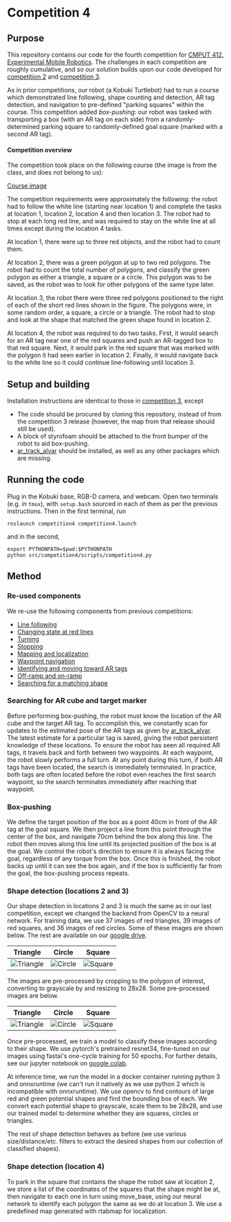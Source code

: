 # Competition 4

## Purpose

This repository contains our code for the fourth competition for [CMPUT 412, Experimental Mobile Robotics](https://www.ualberta.ca/computing-science/undergraduate-studies/course-directory/courses/experimental-mobile-robotics). The challenges in each competition are roughly cumulative, and so our solution builds upon our code developed for [competition 2](https://github.com/cmput412-2019/cmput412-competition2) and [competition 3](https://github.com/cmput412-2019/competition3).

As in prior competitions, our robot (a Kobuki Turtlebot) had to run a course which demonstrated line following, shape counting and detection, AR tag detection, and navigation to pre-defined "parking squares" within the course. This competition added *box-pushing*: our robot was tasked with transporting a box (with an AR tag on each side) from a randomly-determined parking square to randomly-defined goal square (marked with a second AR tag). 

#### Competition overview

The competition took place on the following course (the image is from the class, and does not belong to us):

[Course image](images/course.png)

The competition requirements were approximately the following: the robot had to follow the white line (starting near location 1) and complete the tasks at location 1, location 2, location 4 and then location 3. The robot had to stop at each long red line, and was required to stay on the white line at all times except during the location 4 tasks.

At location 1, there were up to three red objects, and the robot had to count them.

At location 2, there was a green polygon at up to two red polygons. The robot had to count the total number of polygons, and classify the green polygon as either a triangle, a square or a circle. This polygon was to be saved, as the robot was to look for other polygons of the same type later.

At location 3, the robot there were three red polygons positioned to the right of each of the short red lines shown in the figure. The polygons were, in some random order, a square, a circle or a triangle. The robot had to stop and look at the shape that matched the green shape found in location 2.

At location 4, the robot was required to do two tasks. First, it would search for an AR tag near one of the red squares and push an AR-tagged box to that red square. Next, it would park in the red square that was marked with the polygon it had seen earlier in location 2. Finally, it would navigate back to the white line so it could continue line-following until location 3.


## Setup and building

Installation instructions are identical to those in [competition 3](https://github.com/cmput412-2019/competition3#setup-and-building), except
  - The code should be procured by cloning this repository, instead of from the competition 3 release (however, the map from that release should still be used).
  - A block of styrofoam should be attached to the front bumper of the robot to aid box-pushing.
  - [ar_track_alvar](https://wiki.ros.org/ar_track_alvar) should be installed, as well as any other packages which are missing.

## Running the code

Plug in the Kobuki base, RGB-D camera, and webcam. Open two terminals (e.g. in `tmux`), with `setup.bash` sourced in each of them as per the previous instructions. Then in the first terminal, run

    roslaunch competition4 competition4.launch
    
and in the second,

    export PYTHONPATH=$pwd:$PYTHONPATH
    python src/competition4/scripts/competition4.py

## Method

### Re-used components

We re-use the following components from previous competitions:

  - [Line following](https://github.com/CMPUT412-2019/cmput412-competition2#line-following)
  - [Changing state at red lines](https://github.com/CMPUT412-2019/cmput412-competition2#changing-state-at-red-lines)
  - [Turning](https://github.com/CMPUT412-2019/cmput412-competition2#turning)
  - [Stopping](https://github.com/CMPUT412-2019/cmput412-competition2#stopping)
  - [Mapping and localization](https://github.com/CMPUT412-2019/competition3/blob/master/Readme.md#mapping-and-localization)
  - [Waypoint navigation](https://github.com/CMPUT412-2019/competition3/blob/master/Readme.md#waypoint-navigation)
  - [Identifying and moving toward AR tags](https://github.com/CMPUT412-2019/competition3/blob/master/Readme.md#identifying-and-moving-toward-ar-tags)
  - [Off-ramp and on-ramp](https://github.com/CMPUT412-2019/competition3/blob/master/Readme.md#off-ramp-and-on-ramp)
  - [Searching for a matching shape](https://github.com/CMPUT412-2019/competition3/blob/master/Readme.md#searching-for-a-matching-shape)


### Searching for AR cube and target marker

Before performing box-pushing, the robot must know the location of the AR cube and the target AR tag. To accomplish this, we constantly scan for updates to the estimated pose of the AR tags as given by [ar_track_alvar](https://wiki.ros.org/ar_track_alvar). The latest estimate for a particular tag is saved, giving the robot persistent knowledge of these locations. To ensure the robot has seen all required AR tags, it travels back and forth between two waypoints. At each waypoint, the robot slowly performs a full turn. At any point during this turn, if both AR tags have been located, the search is immediately terminated. In practice, both tags are often located before the robot even reaches the first search waypoint, so the search terminates immediately after reaching that waypoint.


### Box-pushing

We define the target position of the box as a point 40cm in front of the AR tag at the goal square. We then project a line from this point through the center of the box, and navigate 70cm behind the box along this line. The robot then moves along this line until its projected position of the box is at the goal. We control the robot's direction to ensure it is always facing the goal, regardless of any torque from the box. Once this is finished, the robot backs up until it can see the box again, and if the box is sufficiently far from the goal, the box-pushing process repeats.

### Shape detection (locations 2 and 3)

Our shape detection in locations 2 and 3 is much the same as in our last competition, except we changed the backend from OpenCV to a neural network. For training data, we use 37 images of red triangles, 39 images of red squares, and 36 images of red circles. Some of these images are shown below. The rest are available on our [google drive](https://drive.google.com/open?id=1--QkJY5GrKiNM8Kw-sqAc9ELI0G1QXCY).

| Triangle  | Circle | Square
:----------:|:------:|:------:
![Triangle](https://drive.google.com/uc?export=view&id=1fSyibMI37ggFP4AP45DoBt0e1TfA3YiP)  |  ![Circle](https://drive.google.com/uc?export=view&id=1hh4aBNYyGnU3gF4OmauCvAtKjBbVnWOP) | ![Square](https://drive.google.com/uc?export=view&id=1ODKOqoYFo_0eyrcIMRpfhaWa2dZ71qR0)

The images are pre-processed by  cropping to the polygon of interest, converting to grayscale by  and resizing to 28x28. Some pre-processed images are below.

| Triangle  | Circle | Square
:----------:|:------:|:------:
![Triangle](https://drive.google.com/uc?export=view&id=1EdFXswJdx1mFjoN1f0tSujEzSOHEd-7O)  |  ![Circle](https://drive.google.com/uc?export=view&id=1AWCupErXxZmNlWO4rngqNzZYxq2V5dAL) | ![Square](https://drive.google.com/uc?export=view&id=1BzZ3HCd9wyi9yZH6DqlvFXSAgk_wPBff)

Once pre-processed, we train a model to classify these images according to their shape. We use pytorch's pretrained resnet34, fine-tuned on our images using fastai's one-cycle training for 50 epochs. For further details, see our jupyter notebook on [google colab](https://colab.research.google.com/drive/1QybphdqSyjAzX94g1XvBOjD1zq7Lj2N9).

At inference time, we run the model in a docker container running python 3 and onnxruntime (we can't run it natively as we use python 2 which is incompatible with onnxruntime). We use opencv to find contours of large red and green potential shapes and find the bounding box of each. We convert each potential shape to grayscale, scale them to be 28x28, and use our trained model to determine whether they are squares, circles or triangles.

The rest of shape detection behaves as before (we use various size/distance/etc. filters to extract the desired shapes from our collection of classified shapes).

### Shape detection (location 4)

To park in the square that contains the shape the robot saw at location 2, we store a list of the coordinates of the squares that the shape might be at, then navigate to each one in turn using move_base, using our neural network to identify each polygon the same as we do at location 3. We use a predefined map generated with rtabmap for localization.
